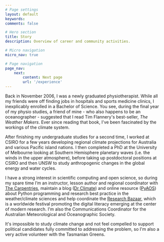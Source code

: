 ```yaml
---
# Page settings
layout: default
keywords:
comments: false

# Hero section
title: Story
description: Overview of career and community activities.

# Micro navigation
micro_nav: true

# Page navigation
page_nav:
    next:
        content: Next page
        url: '/experience'
---
```


Back in November 2006, I was a newly graduated physiotherapist.
While all my friends were off finding jobs in hospitals and sports medicine clinics,
I inexplicably enrolled in a Bachelor of Science.
You see, during the final year of my physio studies,
a friend of mine - who also happens to be an oceanographer - suggested that
I read Tim Flannery's best-seller, *The Weather Makers*.
Ever since reading that book,
I've been fascinated by the workings of the climate system. 

After finishing my undergraduate studies for a second time,
I worked at CSIRO for a few years
developing regional climate projections for Australia and various Pacific island nations.
I then completed a PhD at the University of Melbourne
looking at Southern Hemisphere planetary waves
(i.e. the winds in the upper atmosphere),
before taking up postdoctoral positions at CSIRO and then UNSW
to study anthropogenic changes in the global energy and water cycles.

I have a strong interest in scientific computing and open science,
so during my spare time I’m an instructor, lesson author and
regional coordinator with [The Carpentries](https://carpentries.org/),
maintain a blog ([Dr Climate](http://drclimate.wordpress.com/))
and online resource ([PyAOS](https://pyaos.github.io/))
about Python programming and research best practice in the weather/climate sciences
and help coordinate the [Research Bazaar](https://resbazblog.wordpress.com/),
which is a worldwide festival promoting the digital literacy
emerging at the center of modern research.
I'm also the Communications Coordinator for the
Australian Meteorological and Oceanographic Society.

It's impossible to study climate change and not feel compelled
to support political candidates fully committed to addressing the problem,
so I'm also a very active volunteer with the Tasmanian Greens.
